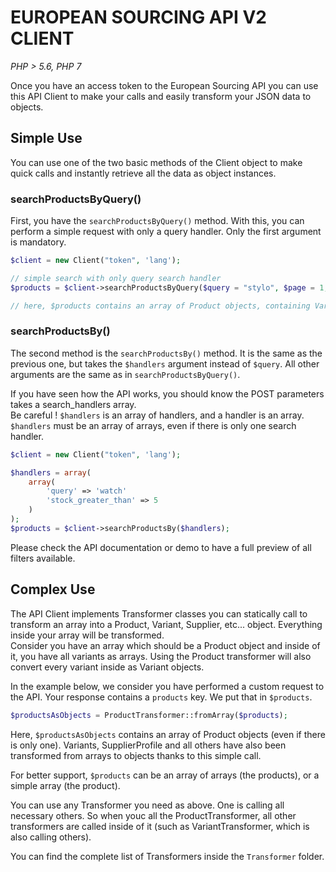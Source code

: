 # EUROPEAN SOURCING API V2 CLIENT
*PHP > 5.6, PHP 7*

Once you have an access token to the European Sourcing API you can use 
this API Client to make your calls and easily transform your JSON data 
to objects.

## Simple Use

You can use one of the two basic methods of the Client object to make quick calls and 
instantly retrieve all the data as object instances.  

### searchProductsByQuery()
First, you have the `searchProductsByQuery()` method.
With this, you can perform a simple request with only a query handler. Only the first argument is mandatory.

```php
$client = new Client("token", 'lang');

// simple search with only query search handler
$products = $client->searchProductsByQuery($query = "stylo", $page = 1, $offset = 0, $limit = 20, $sort_direction = 'asc');

// here, $products contains an array of Product objects, containing Variant objects, etc...
```

### searchProductsBy()
The second method is the `searchProductsBy()` method. It is the same as the previous one,
but takes the `$handlers` argument instead of `$query`. All other arguments are the same as in
`searchProductsByQuery()`.  
  
If you have seen how the API works, you should know the POST parameters takes a 
search_handlers array.  
Be careful ! `$handlers` is an array of handlers, and a handler is an array. `$handlers` must be 
an array of arrays, even if there is only one search handler.
```php
$client = new Client("token", 'lang');

$handlers = array(
    array(
        'query' => 'watch'
        'stock_greater_than' => 5
    )
);
$products = $client->searchProductsBy($handlers);
```
Please check the API documentation or demo to have a full preview of all filters available.

## Complex Use

The API Client implements Transformer classes you can statically call to transform an array 
into a Product, Variant, Supplier, etc... object. Everything inside your array will be 
transformed.  
Consider you have an array which should be a Product object and inside of it, you have all 
variants as arrays. Using the Product transformer will also convert every variant inside as 
Variant objects.
  
In the example below, we consider you have performed a custom request to the API. Your 
response contains a `products` key. We put that in `$products`.
```php
$productsAsObjects = ProductTransformer::fromArray($products);
```
Here, `$productsAsObjects` contains an array of Product objects (even if there is only one).
Variants, SupplierProfile and all others have also been transformed from arrays to objects 
thanks to this simple call.
  
For better support, `$products` can be an array of arrays (the products), or a simple array 
(the product).
  
You can use any Transformer you need as above. One is calling all necessary others. So when 
youc all the ProductTransformer, all other transformers are called inside of it (such as 
VariantTransformer, which is also calling others).
  
You can find the complete list of Transformers inside the `Transformer` folder.